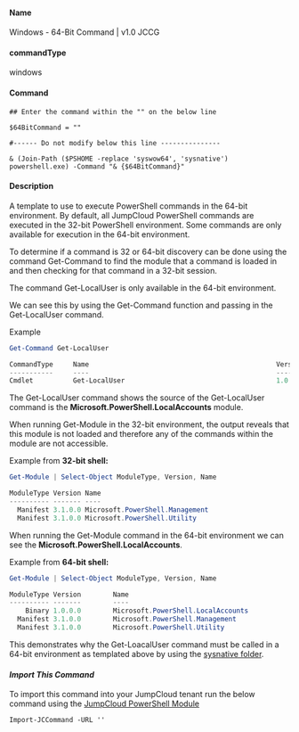 #### Name

Windows - 64-Bit Command | v1.0 JCCG

#### commandType

windows

#### Command

```
## Enter the command within the "" on the below line

$64BitCommand = ""

#------ Do not modify below this line ---------------

& (Join-Path ($PSHOME -replace 'syswow64', 'sysnative') powershell.exe) -Command "& {$64BitCommand}"
```

#### Description

A template to use to execute PowerShell commands in the 64-bit environment. By default, all JumpCloud PowerShell commands are executed in the 32-bit PowerShell environment. Some commands are only available for execution in the 64-bit environment. 

To determine if a command is 32 or 64-bit discovery can be done using the command Get-Command to find the module that a command is loaded in and then checking for that command in a 32-bit session.

The command Get-LocalUser is only available in the 64-bit environment.

We can see this by using the Get-Command function and passing in the Get-LocalUser command.

Example 
```PowerShell
Get-Command Get-LocalUser

CommandType     Name                                               Version    Source
-----------     ----                                               -------    ------
Cmdlet          Get-LocalUser                                      1.0.0.0    Microsoft.PowerShell.LocalAccounts

```
The Get-LocalUser command shows the source of the Get-LocalUser command is the **Microsoft.PowerShell.LocalAccounts** module.

When running Get-Module in the 32-bit environment, the output reveals that this module is not loaded and therefore any of the commands within the module are not accessible.

Example from **32-bit shell:**
```PowerShell
Get-Module | Select-Object ModuleType, Version, Name

ModuleType Version Name
---------- ------- ----
  Manifest 3.1.0.0 Microsoft.PowerShell.Management
  Manifest 3.1.0.0 Microsoft.PowerShell.Utility

```

When running the Get-Module command in the 64-bit environment we can see the **Microsoft.PowerShell.LocalAccounts**. 

Example from **64-bit shell:**
```PowerShell
Get-Module | Select-Object ModuleType, Version, Name

ModuleType Version        Name
---------- -------        ----
    Binary 1.0.0.0        Microsoft.PowerShell.LocalAccounts
  Manifest 3.1.0.0        Microsoft.PowerShell.Management
  Manifest 3.1.0.0        Microsoft.PowerShell.Utility
```

This demonstrates why the Get-LoacalUser command must be called in a 64-bit environment as templated above by using the [sysnative folder](http://www.samlogic.net/articles/sysnative-folder-64-bit-windows.htm). 

#### *Import This Command*

To import this command into your JumpCloud tenant run the below command using the [JumpCloud PowerShell Module](https://github.com/TheJumpCloud/support/wiki/Installing-the-JumpCloud-PowerShell-Module)

```
Import-JCCommand -URL ''
```
